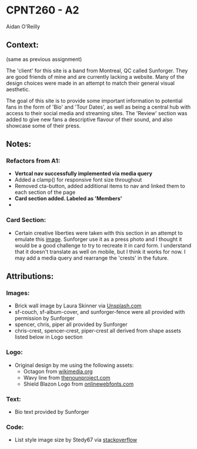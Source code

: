 # CPNT260 - A2 

Aidan O'Reilly


## Context:

(same as previous assignment)

The 'client' for this site is a band from Montreal, QC called Sunforger. They are good friends of mine and are currently lacking a website. Many of the design choices were made in an attempt to match their general visual aesthetic.

The goal of this site is to provide some important information to potential fans in the form of 'Bio' and 'Tour Dates', as well as being a central hub with access to their social media and streaming sites. The 'Review' section was added to give new fans a descriptive flavour of their sound, and also showcase some of their press.

## Notes:

### Refactors from A1:
- **Vertcal nav successfully implemented via media query**
- Added a clamp() for responsive font size throughout
- Removed cta-button, added additional items to nav and linked them to each section of the page
- **Card section added. Labeled as 'Members'**
- 

### Card Section:
- Certain creative liberties were taken with this section in an attempt to emulate this [image](https://www.facebook.com/sunforgerband/photos/a.1654248918137430/2707730806122564/). Sunforger use it as a press photo and I thought it would be a good challenge to try to recreate it in card form. I understand that it doesn't translate as well on mobile, but I think it works for now. I may add a media query and rearrange the 'crests' in the future.

## Attributions:

### Images:

- Brick wall image by Laura Skinner via [Unsplash.com](https://unsplash.com/license)
- sf-couch, sf-album-cover, and sunforger-fence were all provided with permission by Sunforger
- spencer, chris, piper all provided by Sunforger
- chris-crest, spencer-crest, piper-crest all derived from shape assets listed below in Logo section

### Logo:

- Original design by me using the following assets:
  - Octagon from [wikimedia.org](https://commons.wikimedia.org/wiki/File:Octagon_2.svg)
  - Wavy line from [thenounproject.com](https://thenounproject.com/term/wavy-line/924541/)
  - Shield Blazon Logo from [onlinewebfonts.com](https://www.onlinewebfonts.com/icon/447897)

### Text:
- Bio text provided by Sunforger

### Code:

- List style image size by Stedy67 via [stackoverflow](https://stackoverflow.com/questions/7775594/css-list-style-image-size)

